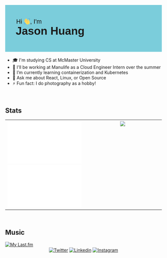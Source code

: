 ![Header Image](https://github.com/err53/err53/raw/master/header.png)
- 🎓 I'm studying CS at McMaster University
- 🔭 I'll be working at Manulife as a Cloud Engineer Intern over the summer
- 🌱 I’m currently learning containerization and Kubernetes
- 💬 Ask me about React, Linux, or Open Source
- ⚡ Fun fact: I do photography as a hobby!

<br/>  

## Stats
<table>
  <tr>
    <td valign="top" width="50%">
      <div align="center">
        <img src="https://github.com/err53/github-stats/blob/master/generated/overview.svg" alt="GitHub Activity Stats" />
        <img src="https://github.com/err53/github-stats/blob/master/generated/languages.svg" alt="GitHub Language Stats" />
      </div>
    </td>
    <td valign="top" width="50%">
      <div align="center">
        <img align="center" src="https://github-profile-trophy.vercel.app/?username=err53&column=3" />
      </div>
    </td>
  </tr>
</table> 

<br/>

## Music

<a href="https://www.last.fm/user/err53">
  <img src="https://lastfm-recently-played.vercel.app/api?user=err53&count=7" alt="My Last.fm" />
</a>

<br/>

<div align="center">
  <a href="https://twitter.com/err_53" target="blank"><img align="center" src="https://cdn.jsdelivr.net/npm/simple-icons@3.0.1/icons/twitter.svg" alt="Twitter" height="30" width="30" /></a>
  <a href="https://linkedin.com/in/err53" target="blank"><img align="center" src="https://cdn.jsdelivr.net/npm/simple-icons@3.0.1/icons/linkedin.svg" alt="Linkedin" height="30" width="30" /></a>
  <a href="https://instagram.com/the.err53/" target="blank"><img align="center" src="https://cdn.jsdelivr.net/npm/simple-icons@3.0.1/icons/instagram.svg" alt="Instagram" height="30" width="30" /></a>
</div>

<!--
**err53/err53** is a ✨ _special_ ✨ repository because its `README.md` (this file) appears on your GitHub profile.

Here are some ideas to get you started:

- 🔭 I’m currently working on ...
- 🌱 I’m currently learning ...
- 👯 I’m looking to collaborate on ...
- 🤔 I’m looking for help with ...
- 💬 Ask me about ...
- 📫 How to reach me: ...
- 😄 Pronouns: ...
- ⚡ Fun fact: ...
-->
